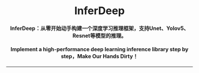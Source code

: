 <div align="center">
  
InferDeep
===========================
<h4>InferDeep：从零开始动手构建一个深度学习推理框架，支持Unet、Yolov5、Resnet等模型的推理。</h4>

<h4> Implement a high-performance deep learning inference library step by step，Make Our Hands Dirty！</h4>

---
<div align="left">
